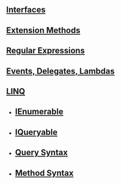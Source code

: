 ## [Interfaces]()
## [Extension Methods]()
## [Regular Expressions]()
## [Events, Delegates, Lambdas]()
## [LINQ]()
- ## [IEnumerable]()
- ## [IQueryable]()
- ## [Query Syntax]()
- ## [Method Syntax]()
